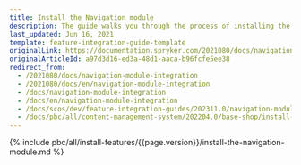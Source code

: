 ```yaml
---
title: Install the Navigation module
description: The guide walks you through the process of installing the Navigation Module into your project.
last_updated: Jun 16, 2021
template: feature-integration-guide-template
originalLink: https://documentation.spryker.com/2021080/docs/navigation-module-integration
originalArticleId: a97d3d16-ed3a-48d1-aaca-b96fcfe5ee38
redirect_from:
  - /2021080/docs/navigation-module-integration
  - /2021080/docs/en/navigation-module-integration
  - /docs/navigation-module-integration
  - /docs/en/navigation-module-integration
  - /docs/scos/dev/feature-integration-guides/202311.0/navigation-module-integration.html
  - /docs/pbc/all/content-management-system/202204.0/base-shop/install-and-upgrade/install-the-navigation-module.html
---
```


{% include pbc/all/install-features/{{page.version}}/install-the-navigation-module.md %} <!-- To edit, see /_includes/pbc/all/install-features/202311.0/install-the-navigation-module.md -->
